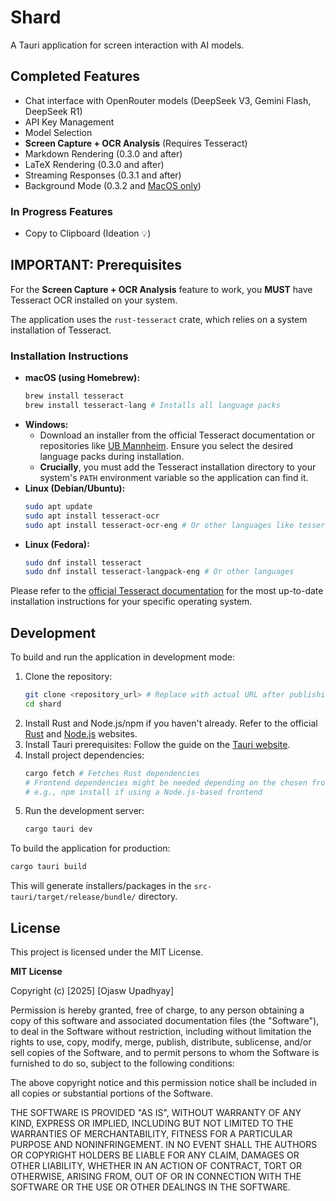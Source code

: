 # Shard

A Tauri application for screen interaction with AI models.

## Completed Features

*   Chat interface with OpenRouter models (DeepSeek V3, Gemini Flash, DeepSeek R1)
*   API Key Management
*   Model Selection
*   **Screen Capture + OCR Analysis** (Requires Tesseract)
*   Markdown Rendering (0.3.0 and after)
*   LaTeX Rendering (0.3.0 and after)
*   Streaming Responses (0.3.1 and after)
*   Background Mode (0.3.2 and [MacOS only](https://developer.apple.com/documentation/appkit/nspanel))

### In Progress Features

*   Copy to Clipboard (Ideation 💡)

## IMPORTANT: Prerequisites

For the **Screen Capture + OCR Analysis** feature to work, you **MUST** have Tesseract OCR installed on your system.

The application uses the `rust-tesseract` crate, which relies on a system installation of Tesseract.

### Installation Instructions

*   **macOS (using Homebrew):**
    ```bash
    brew install tesseract
    brew install tesseract-lang # Installs all language packs
    ```
*   **Windows:**
    *   Download an installer from the official Tesseract documentation or repositories like [UB Mannheim](https://github.com/UB-Mannheim/tesseract/wiki). Ensure you select the desired language packs during installation.
    *   **Crucially**, you must add the Tesseract installation directory to your system's `PATH` environment variable so the application can find it.
*   **Linux (Debian/Ubuntu):**
    ```bash
    sudo apt update
    sudo apt install tesseract-ocr
    sudo apt install tesseract-ocr-eng # Or other languages like tesseract-ocr-all
    ```
*   **Linux (Fedora):**
    ```bash
    sudo dnf install tesseract
    sudo dnf install tesseract-langpack-eng # Or other languages
    ```

Please refer to the [official Tesseract documentation](https://tesseract-ocr.github.io/tessdoc/) for the most up-to-date installation instructions for your specific operating system.

## Development

To build and run the application in development mode:

1.  Clone the repository:
    ```bash
    git clone <repository_url> # Replace with actual URL after publishing
    cd shard
    ```
2.  Install Rust and Node.js/npm if you haven't already. Refer to the official [Rust](https://www.rust-lang.org/tools/install) and [Node.js](https://nodejs.org/) websites.
3.  Install Tauri prerequisites: Follow the guide on the [Tauri website](https://tauri.app/v1/guides/getting-started/prerequisites).
4.  Install project dependencies:
    ```bash
    cargo fetch # Fetches Rust dependencies
    # Frontend dependencies might be needed depending on the chosen frontend setup
    # e.g., npm install if using a Node.js-based frontend
    ```
5.  Run the development server:
    ```bash
    cargo tauri dev
    ```

To build the application for production:

```bash
cargo tauri build
```

This will generate installers/packages in the `src-tauri/target/release/bundle/` directory.

## License

This project is licensed under the MIT License.

**MIT License**

Copyright (c) [2025] [Ojasw Upadhyay]

Permission is hereby granted, free of charge, to any person obtaining a copy
of this software and associated documentation files (the "Software"), to deal
in the Software without restriction, including without limitation the rights
to use, copy, modify, merge, publish, distribute, sublicense, and/or sell
copies of the Software, and to permit persons to whom the Software is
furnished to do so, subject to the following conditions:

The above copyright notice and this permission notice shall be included in all
copies or substantial portions of the Software.

THE SOFTWARE IS PROVIDED "AS IS", WITHOUT WARRANTY OF ANY KIND, EXPRESS OR
IMPLIED, INCLUDING BUT NOT LIMITED TO THE WARRANTIES OF MERCHANTABILITY,
FITNESS FOR A PARTICULAR PURPOSE AND NONINFRINGEMENT. IN NO EVENT SHALL THE
AUTHORS OR COPYRIGHT HOLDERS BE LIABLE FOR ANY CLAIM, DAMAGES OR OTHER
LIABILITY, WHETHER IN AN ACTION OF CONTRACT, TORT OR OTHERWISE, ARISING FROM,
OUT OF OR IN CONNECTION WITH THE SOFTWARE OR THE USE OR OTHER DEALINGS IN THE
SOFTWARE.
